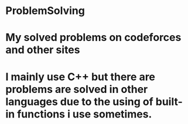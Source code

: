 # ProblemSolving
# My solved problems on codeforces and other sites
# I mainly use C++ but there are problems are solved in other languages due to the using of built-in functions i use sometimes.
